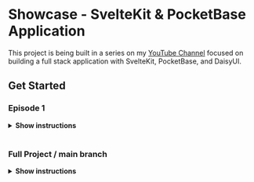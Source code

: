 # Showcase - SvelteKit & PocketBase Application

This project is being built in a series on my [YouTube Channel](https://youtube.com/@huntabyte) focused on building a full stack application with SvelteKit, PocketBase, and DaisyUI. 

## Get Started

### Episode 1
<details><summary><b>Show instructions</b></summary>

1. Clone this branch:

    ```sh
    $ git clone --single-branch --branch episode-1 https://github.com/huntabyte/showcase.git
    ```

2. Start PocketBase Server

    ```sh
    cd apps/backend
    
    ./pocketbase serve 
    ```

3. Install Dependencies

    ```sh
    cd apps/web
    
    npm i
    ```

4. Start Dev Server

    ```sh
     cd apps/web
     
     npm run dev
    ```

</details>
<br>

### Full Project / main branch
<details><summary><b>Show instructions</b></summary>

1. Clone the repository:

    ```sh
    git clone https://github.com/huntabyte/showcase.git
    ```

2. Start PocketBase Server

    ```sh
    cd apps/backend
    
    ./pocketbase serve 
    ```

3. Install Dependencies

    ```sh
    cd apps/web
    
    npm i
    ```

4. Start Dev Server

    ```sh
     cd apps/web
     
     npm run dev
    ```

</details>
